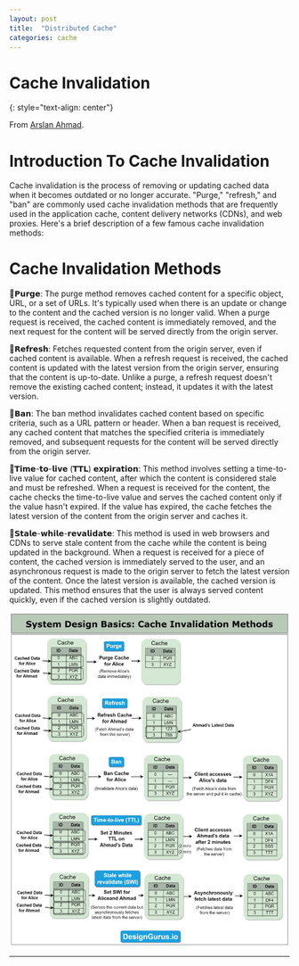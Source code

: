 ```yaml
---
layout: post
title:  "Distributed Cache"
categories: cache
---
```


# Cache Invalidation
{: style="text-align: center"}

From [Arslan Ahmad](https://www.linkedin.com/in/arslanahmad/).
 

# Introduction To Cache Invalidation

Cache invalidation is the process of removing or updating cached data when it becomes outdated or no longer accurate. "Purge," "refresh," and "ban" are commonly used cache invalidation methods that are frequently used in the application cache, content delivery networks (CDNs), and web proxies. Here's a brief description of a few famous cache invalidation methods:

# Cache Invalidation Methods

🔹𝗣𝘂𝗿𝗴𝗲: The purge method removes cached content for a specific object, URL, or a set of URLs. It's typically used when there is an update or change to the content and the cached version is no longer valid. When a purge request is received, the cached content is immediately removed, and the next request for the content will be served directly from the origin server.

🔹𝗥𝗲𝗳𝗿𝗲𝘀𝗵: Fetches requested content from the origin server, even if cached content is available. When a refresh request is received, the cached content is updated with the latest version from the origin server, ensuring that the content is up-to-date. Unlike a purge, a refresh request doesn't remove the existing cached content; instead, it updates it with the latest version.

🔹𝗕𝗮𝗻: The ban method invalidates cached content based on specific criteria, such as a URL pattern or header. When a ban request is received, any cached content that matches the specified criteria is immediately removed, and subsequent requests for the content will be served directly from the origin server.

🔹𝗧𝗶𝗺𝗲-𝘁𝗼-𝗹𝗶𝘃𝗲 (𝗧𝗧𝗟) 𝗲𝘅𝗽𝗶𝗿𝗮𝘁𝗶𝗼𝗻: This method involves setting a time-to-live value for cached content, after which the content is considered stale and must be refreshed. When a request is received for the content, the cache checks the time-to-live value and serves the cached content only if the value hasn't expired. If the value has expired, the cache fetches the latest version of the content from the origin server and caches it.

🔹𝗦𝘁𝗮𝗹𝗲-𝘄𝗵𝗶𝗹𝗲-𝗿𝗲𝘃𝗮𝗹𝗶𝗱𝗮𝘁𝗲: This method is used in web browsers and CDNs to serve stale content from the cache while the content is being updated in the background. When a request is received for a piece of content, the cached version is immediately served to the user, and an asynchronous request is made to the origin server to fetch the latest version of the content. Once the latest version is available, the cached version is updated. This method ensures that the user is always served content quickly, even if the cached version is slightly outdated.

![](/assets/cache_invalidation.jpeg)

---